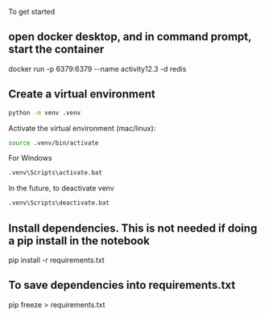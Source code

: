 To get started

## open docker desktop, and in command prompt, start the container
  docker run -p 6379:6379 --name activity12.3 -d redis

## Create a virtual environment

```bash
python -m venv .venv
```

Activate the virtual environment (mac/linux):
```bash
source .venv/bin/activate
```

For Windows
```bash
.venv\Scripts\activate.bat
```

In the future, to deactivate venv
```bash
.venv\Scripts\deactivate.bat 
```

## Install dependencies. This is not needed if doing a pip install in the notebook
pip install -r requirements.txt

## To save dependencies into requirements.txt
pip freeze > requirements.txt